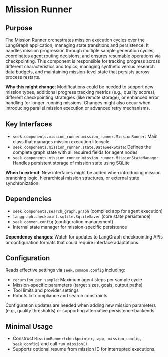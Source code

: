 # Mission Runner

## Purpose
The Mission Runner orchestrates mission execution cycles over the LangGraph application, managing state transitions and persistence. It handles mission progression through multiple sample generation cycles, coordinates agent routing decisions, and ensures resumable operations via checkpointing. This component is responsible for tracking progress across different characteristics and topics, managing synthetic versus research data budgets, and maintaining mission-level state that persists across process restarts.

**Why this might change**: Modifications could be needed to support new mission types, additional progress tracking metrics (e.g., quality scores), different checkpointing strategies (like remote storage), or enhanced error handling for longer-running missions. Changes might also occur when introducing parallel mission execution or advanced retry mechanisms.

## Key Interfaces
- `seek.components.mission_runner.mission_runner.MissionRunner`: Main class that manages mission execution lifecycle
- `seek.components.mission_runner.state.DataSeekState`: Defines the complete graph state with all required fields for agent nodes
- `seek.components.mission_runner.mission_runner.MissionStateManager`: Handles persistent storage of mission state using SQLite

**When to extend**: New interfaces might be added when introducing mission branching logic, hierarchical mission structures, or external state synchronization.

## Dependencies
- `seek.components.search_graph.graph` (compiled app for agent execution)
- `langgraph.checkpoint.sqlite.SqliteSaver` (core state persistence)
- `seek.common.config` (configuration management)
- Internal state manager for mission-specific persistence

**Dependency changes**: Watch for updates to LangGraph checkpointing APIs or configuration formats that could require interface adaptations.

## Configuration
Reads effective settings via `seek.common.config` including:
- `recursion_per_sample`: Maximum agent steps per sample cycle
- Mission-specific parameters (target sizes, goals, output paths)
- Tool limits and provider settings
- Robots.txt compliance and search constraints

Configuration updates are needed when adding new mission parameters (e.g., quality thresholds) or supporting alternative persistence backends.

## Minimal Usage
- Construct `MissionRunner(checkpointer, app, mission_config, seek_config)` and call `run_mission()`.
- Supports optional resume from mission ID for interrupted executions.
